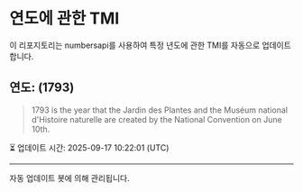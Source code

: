 
# 연도에 관한 TMI

이 리포지토리는 numbersapi를 사용하여 특정 년도에 관한 TMI를 자동으로 업데이트합니다.

## 연도: (1793)
> 1793 is the year that the Jardin des Plantes and the Muséum national d'Histoire naturelle are created by the National Convention on June 10th.

⏳ 업데이트 시간: 2025-09-17 10:22:01 (UTC)

---
자동 업데이트 봇에 의해 관리됩니다.
